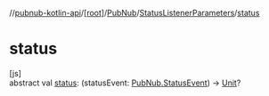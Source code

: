//[pubnub-kotlin-api](../../../../index.md)/[[root]](../../index.md)/[PubNub](../index.md)/[StatusListenerParameters](index.md)/[status](status.md)

# status

[js]\
abstract val [status](status.md): (statusEvent: [PubNub.StatusEvent](../-status-event/index.md)) -&gt; [Unit](https://kotlinlang.org/api/latest/jvm/stdlib/kotlin/-unit/index.html)?
